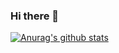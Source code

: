 ### Hi there 👋
[![Anurag's github stats](https://github-readme-stats.vercel.app/api?username=Clockwick)](https://github.com/anuraghazra/github-readme-stats)
<!--
**Clockwick/Clockwick** is a ✨ _special_ ✨ repository because its `README.md` (this file) appears on your GitHub profile.

Here are some ideas to get you started:

- 🔭 I’m currently working on ...
- 🌱 I’m currently learning ...
- 👯 I’m looking to collaborate on ...
- 🤔 I’m looking for help with ...
- 💬 Ask me about ...
- 📫 How to reach me: ...
- 😄 Pronouns: ...
- ⚡ Fun fact: ...
-->
